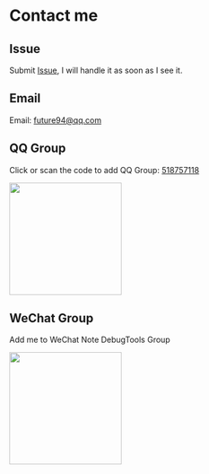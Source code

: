 # Contact me

## Issue

Submit [Issue](https://github.com/future0923/debug-tools/issues), I will handle it as soon as I see it.

## Email

Email: [future94@qq.com](mailto:future94@qq.com)

## QQ Group

Click or scan the code to add QQ Group: [518757118](https://qm.qq.com/cgi-bin/qm/qr?k=ztAKCGYQkhbTnwlgcumIUbEKOtbJTQ4h&jump_from=webapi&authKey=uLgjTI6vb2aVmmQF3hKRmTSLCJlO6ku0scrmMXWaHagtO3aztN+ZJMOs7xeHNuKO)

<img src="/qq.png" width="200" height="200" v-zoom alt=""/>

## WeChat Group

Add me to WeChat Note DebugTools Group

<img src="/wechat.png" width="200" height="200" v-zoom alt=""/>